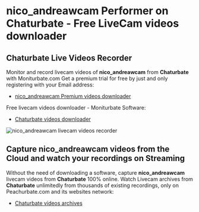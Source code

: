 # nico_andreawcam Performer on Chaturbate - Free LiveCam videos downloader

## Chaturbate Live Videos Recorder

Monitor and record livecam videos of **nico_andreawcam** from **Chaturbate** with Moniturbate.com
Get a premium trial for free by just and only registering with your Email address:
* [nico_andreawcam Premium videos downloader](https://moniturbate.com/request-demo-licence-key.html)

Free livecam videos downloader - Moniturbate Software:
* [Chaturbate videos downloader](https://moniturbate.com/moniturbate-download-software.html)

![nico_andreawcam livecam videos recorder](https://peachurnet.com/templates/moniturbate-software.png)


## Capture nico_andreawcam videos from the Cloud and watch your recordings on Streaming

Without the need of downloading a software, capture **nico_andreawcam** livecam videos from **Chaturbate** 100% online.
Watch Livecam archives from **Chaturbate** unlimitedly from thousands of existing recordings, only on Peachurbate.com and its websites network:
* [Chaturbate videos archives](https://peachurnet.com/)